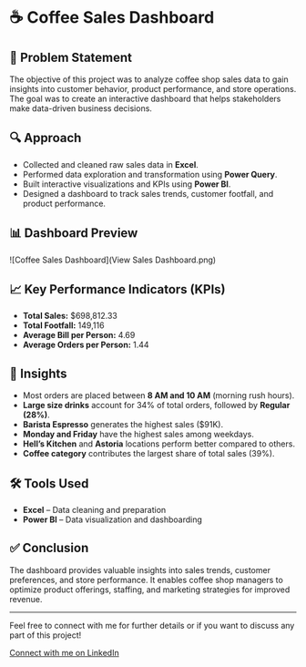 # ☕ Coffee Sales Dashboard

## 📌 Problem Statement
The objective of this project was to analyze coffee shop sales data to gain insights into customer behavior, product performance, and store operations. The goal was to create an interactive dashboard that helps stakeholders make data-driven business decisions.

## 🔍 Approach
- Collected and cleaned raw sales data in **Excel**.  
- Performed data exploration and transformation using **Power Query**.  
- Built interactive visualizations and KPIs using **Power BI**.  
- Designed a dashboard to track sales trends, customer footfall, and product performance.  

## 📊 Dashboard Preview
![Coffee Sales Dashboard](View Sales Dashboard.png)

## 📈 Key Performance Indicators (KPIs)
- **Total Sales:** $698,812.33  
- **Total Footfall:** 149,116  
- **Average Bill per Person:** 4.69  
- **Average Orders per Person:** 1.44  

## 📂 Insights
- Most orders are placed between **8 AM and 10 AM** (morning rush hours).  
- **Large size drinks** account for 34% of total orders, followed by **Regular (28%)**.  
- **Barista Espresso** generates the highest sales ($91K).  
- **Monday and Friday** have the highest sales among weekdays.  
- **Hell’s Kitchen** and **Astoria** locations perform better compared to others.  
- **Coffee category** contributes the largest share of total sales (39%).  

## 🛠 Tools Used
- **Excel** – Data cleaning and preparation  
- **Power BI** – Data visualization and dashboarding  

## ✅ Conclusion
The dashboard provides valuable insights into sales trends, customer preferences, and store performance. It enables coffee shop managers to optimize product offerings, staffing, and marketing strategies for improved revenue.  

---
Feel free to connect with me for further details or if you want to discuss any part of this project!

[Connect with me on LinkedIn](https://www.linkedin.com/in/anurag-srivastava-3447411a5/)
